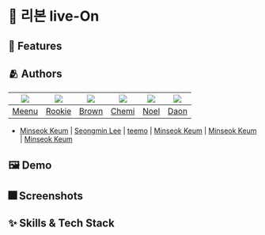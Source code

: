 # 🎀 리본 live-On


## :pushpin: Features



## :people_hugging: Authors

|<img src="https://github.com/italsehf.png">|<img src="https://www.github.com/seongmin221.png">|<img src="https://www.github.com/teethemoji.png">|<img src="https://github.com/jola7373.png">|<img src="https://github.com/Rookie0031.png">|<img src="https://github.com/jinccc97.png">|
|:-:|:-:|:-:|:-:|:-:|:-:|
|[Meenu](https://github.com/taek0622)|[Rookie](https://github.com/Rookie0031)|[Brown](https://github.com/deslog)|[Chemi](https://github.com/MMMIIIN)|[Noel](https://github.com/GODNOEL)|[Daon](https://github.com/jola7373)|


- [Minseok Keum](https://github.com/italsehf) | [Seongmin Lee](https://www.github.com/seongmin221) | [teemo](https://www.github.com/teethemoji) | [Minseok Keum](https://github.com/jola7373) | [Minseok Keum](https://github.com/Rookie0031) | [Minseok Keum](https://github.com/jinccc97)


## :framed_picture: Demo



## :fireworks: Screenshots


## :sparkles: Skills & Tech Stack


